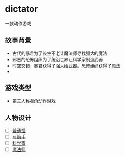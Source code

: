 # dictator
一款动作游戏
## 故事背景
+ 古代的暴君为了长生不老让魔法师寻找强大的魔法
+ 邪恶的恐怖组织为了统治世界让科学家制造武器
+ 时空交错，暴君获得了强大给武器。恐怖组织获得了魔法
+ 
## 游戏类型
  + 第三人称视角动作游戏
## 人物设计
- [ ] [普通怪](https://github.com/dongbeiyewu/dictator/blob/master/%E5%8F%A4%E4%BB%A3%E4%BA%BA%E7%89%A9/%E6%99%AE%E9%80%9A%E6%80%AA.md)
- [ ] [弓箭手]()
- [ ] [科学家]()
- [ ] [魔法师]()